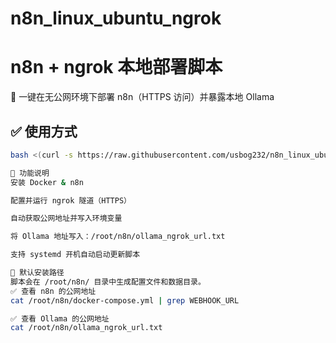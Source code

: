 # n8n_linux_ubuntu_ngrok
# n8n + ngrok 本地部署脚本

🚀 一键在无公网环境下部署 n8n（HTTPS 访问）并暴露本地 Ollama

## ✅ 使用方式

```bash
bash <(curl -s https://raw.githubusercontent.com/usbog232/n8n_linux_ubuntu_ngrok/main/install_n8n_ngrok_local.sh)

🧠 功能说明
安装 Docker & n8n

配置并运行 ngrok 隧道（HTTPS）

自动获取公网地址并写入环境变量

将 Ollama 地址写入：/root/n8n/ollama_ngrok_url.txt

支持 systemd 开机自动启动更新脚本

📁 默认安装路径
脚本会在 /root/n8n/ 目录中生成配置文件和数据目录。
✅ 查看 n8n 的公网地址
cat /root/n8n/docker-compose.yml | grep WEBHOOK_URL

✅ 查看 Ollama 的公网地址
cat /root/n8n/ollama_ngrok_url.txt

